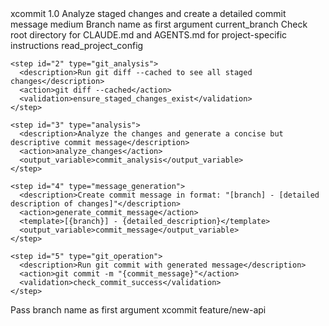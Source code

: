 <command>
  <metadata>
    <name>xcommit</name>
    <version>1.0</version>
    <description>Analyze staged changes and create a detailed commit message</description>
    <complexity>medium</complexity>
  </metadata>
  
  <parameters>
    <parameter name="branch" type="string" required="true">
      <description>Branch name as first argument</description>
      <default>current_branch</default>
    </parameter>
  </parameters>
  
  <instructions>
    <step id="1" type="check_config">
      <description>Check root directory for CLAUDE.md and AGENTS.md for project-specific instructions</description>
      <action>read_project_config</action>
    </step>
    
    <step id="2" type="git_analysis">
      <description>Run git diff --cached to see all staged changes</description>
      <action>git diff --cached</action>
      <validation>ensure_staged_changes_exist</validation>
    </step>
    
    <step id="3" type="analysis">
      <description>Analyze the changes and generate a concise but descriptive commit message</description>
      <action>analyze_changes</action>
      <output_variable>commit_analysis</output_variable>
    </step>
    
    <step id="4" type="message_generation">
      <description>Create commit message in format: "[branch] - [detailed description of changes]"</description>
      <action>generate_commit_message</action>
      <template>[{branch}] - {detailed_description}</template>
      <output_variable>commit_message</output_variable>
    </step>
    
    <step id="5" type="git_operation">
      <description>Run git commit with generated message</description>
      <action>git commit -m "{commit_message}"</action>
      <validation>check_commit_success</validation>
    </step>
  </instructions>
  
  <usage>
    <example>Pass branch name as first argument</example>
    <sample_call>xcommit feature/new-api</sample_call>
  </usage>
</command>